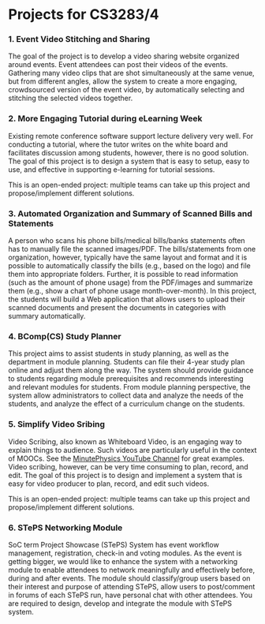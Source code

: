 # Projects for CS3283/4

### 1. Event Video Stitching and Sharing

The goal of the project is to develop a video sharing website organized around events.  Event attendees can post their videos of the events.  Gathering many video clips that are shot simultaneously at the same venue, but from different angles, allow the system to create a more engaging, crowdsourced version of the event video, by automatically selecting and stitching the selected videos together.

### 2. More Engaging Tutorial during eLearning Week

Existing remote conference software support lecture delivery very well. For conducting a tutorial, where the tutor writes on the white board and facilitates discussion among students, however, there is no good solution. The goal of this project is to design a system that is easy to setup, easy to use, and effective in supporting e-learning for tutorial sessions.

This is an open-ended project: multiple teams can take up this project and propose/implement different solutions.

### 3. Automated Organization and Summary of Scanned Bills and Statements

A person who scans his phone bills/medical bills/banks statements often has to manually file the scanned images/PDF. The bills/statements from one organization, however, typically have the same layout and format and it is possible to automatically classify the bills (e.g., based on the logo) and file them into appropriate folders. Further, it is possible to read information (such as the amount of phone usage) from the PDF/images and summarize them (e.g., show a chart of phone usage month-over-month). In this project, the students will build a Web application that allows users to upload their scanned documents and present the documents in categories with summary automatically.

### 4. BComp(CS) Study Planner

This project aims to assist students in study planning, as well as the department in module planning.  Students can file their 4-year study plan online and adjust them along the way.  The system should provide guidance to students regarding module prerequisites and recommends interesting and relevant modules for students.  From module planning perspective, the system allow administrators to collect data and analyze the needs of the students, and analyze the effect of a curriculum change on the students.

### 5. Simplify Video Sribing

Video Scribing, also known as Whiteboard Video, is an engaging way to explain things to audience.  Such videos are particularly useful in the context of MOOCs.  See the [MinutePhysics YouTube Channel](https://www.youtube.com/user/minutephysics) for great examples. Video scribing, however, can be very time consuming to plan, record, and edit.  The goal of this project is to design and implement a system that is easy for video producer to plan, record, and edit such videos.

This is an open-ended project: multiple teams can take up this project and propose/implement different solutions.

### 6. STePS Networking Module

SoC term Project Showcase (STePS) System has event workflow management, registration, check-in and voting modules. As the event is getting bigger, we would like to enhance the system with a networking module to enable attendees to network meaningfully and effectively before, during and after events. The module should classify/group users based on their interest and purpose of attending STePS, allow users to post/comment in forums of each STePS run, have personal chat with other attendees. You are required to design, develop and integrate the module with STePS system.

